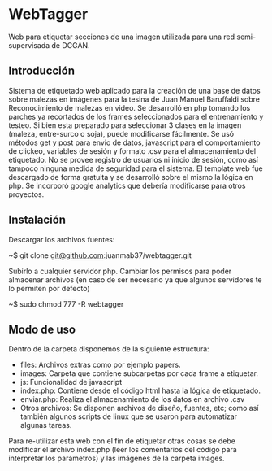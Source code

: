 # WebTagger
Web para etiquetar secciones de una imagen utilizada para una red semi-supervisada de DCGAN. 

## Introducción

Sistema de etiquetado web aplicado para la creación de una base de datos sobre malezas en imágenes para la tesina de Juan Manuel Baruffaldi sobre Reconocimiento de malezas en video. 
Se desarrolló en php tomando los parches ya recortados de los frames seleccionados para el entrenamiento y testeo. Si bien esta preparado para seleccionar 3 clases en la imagen (maleza, entre-surco o soja), puede modificarse fácilmente. Se usó métodos get y post para envio de datos, javascript para el comportamiento de clickeo, variables de sesión y formato .csv para el almacenamiento del etiquetado. No se provee registro de usuarios ni inicio de sesión, como así tampoco ninguna medida de seguridad para el sistema.
El template web fue descargado de forma gratuita y se desarrolló sobre el mismo la lógica en php. Se incorporó google analytics que debería modificarse para otros proyectos.

## Instalación

Descargar los archivos fuentes:

~$ git clone git@github.com:juanmab37/webtagger.git 

Subirlo a cualquier servidor php. Cambiar los permisos para poder almacenar archivos (en caso de ser necesario ya que algunos servidores te lo permiten por defecto)

~$  sudo chmod 777 -R webtagger

## Modo de uso

Dentro de la carpeta disponemos de la siguiente estructura:
- files: Archivos extras como por ejemplo papers.
- images: Carpeta que contiene subcarpetas por cada frame a etiquetar.
- js: Funcionalidad de javascript
- index.php: Contiene desde el código html hasta la lógica de etiquetado.
- enviar.php: Realiza el almacenamiento de los datos en archivo .csv
- Otros archivos: Se disponen archivos de diseño, fuentes, etc; como así también algunos scripts de linux que se usaron para automatizar algunas tareas.

Para re-utilizar esta web con el fin de etiquetar otras cosas se debe modificar el archivo index.php (leer los comentarios del código para interpretar los parámetros) y las imágenes de la carpeta images.


